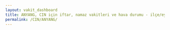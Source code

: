 ```yaml
---
layout: vakit_dashboard
title: ANYANG, CIN için iftar, namaz vakitleri ve hava durumu - ilçe/eyalet seç
permalink: /CIN/ANYANG/
---
```


<script type="text/javascript">
  var GLOBAL_COUNTRY = 'CIN';
  var GLOBAL_CITY = 'ANYANG';
  var GLOBAL_STATE = '';
  var lat = 72;
  var lon = 21;
</script>
